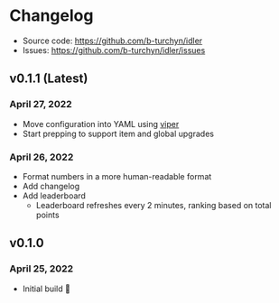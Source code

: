 # Changelog

- Source code: https://github.com/b-turchyn/idler
- Issues: https://github.com/b-turchyn/idler/issues

## v0.1.1 (Latest)

### April 27, 2022

- Move configuration into YAML using [viper](https://github.com/spf13/viper)
- Start prepping to support item and global upgrades

### April 26, 2022

- Format numbers in a more human-readable format
- Add changelog
- Add leaderboard
  - Leaderboard refreshes every 2 minutes, ranking based on total points

## v0.1.0

### April 25, 2022

- Initial build 🎉
